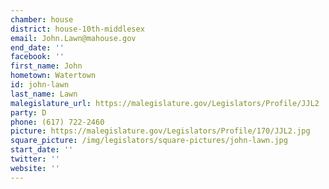 ```yaml
---
chamber: house
district: house-10th-middlesex
email: John.Lawn@mahouse.gov
end_date: ''
facebook: ''
first_name: John
hometown: Watertown
id: john-lawn
last_name: Lawn
malegislature_url: https://malegislature.gov/Legislators/Profile/JJL2
party: D
phone: (617) 722-2460
picture: https://malegislature.gov/Legislators/Profile/170/JJL2.jpg
square_picture: /img/legislators/square-pictures/john-lawn.jpg
start_date: ''
twitter: ''
website: ''
---
```

